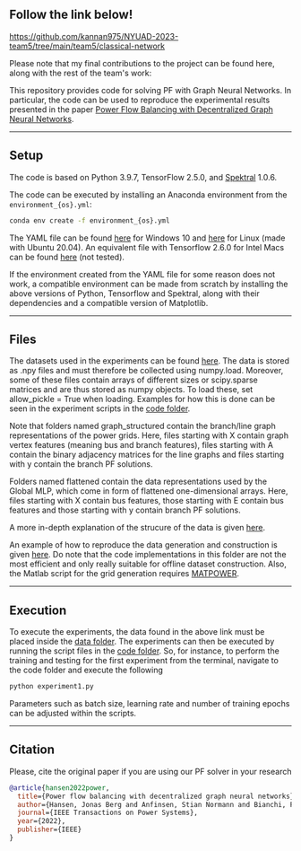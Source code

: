 ## Follow the link below!

https://github.com/kannan975/NYUAD-2023-team5/tree/main/team5/classical-network

Please note that my final contributions to the project can be found here, along with the rest of the team's work:

This repository provides code for solving PF with Graph Neural Networks. In particular, the code can be used to reproduce the experimental results presented in the paper [Power Flow Balancing with Decentralized Graph Neural Networks](https://arxiv.org/abs/2111.02169).

---
## Setup

The code is based on Python 3.9.7, TensorFlow 2.5.0, and [Spektral]() 1.0.6. 

The code can be executed by installing an Anaconda environment from the `environment_{os}.yml`:
```bash
conda env create -f environment_{os}.yml
``` 

The YAML file can be found [here](/environment_files/environment_win-64.yml) for Windows 10 and [here](/environment_files/environment_linux-64.yml) for Linux (made with Ubuntu 20.04). An equivalent file with Tensorflow 2.6.0 for Intel Macs can be found [here](/environment_files/environment_osx-64.yml) (not tested).

If the environment created from the YAML file for some reason does not work, a compatible environment can be made from scratch by installing the above versions of Python, Tensorflow and Spektral, along with their dependencies and a compatible version of Matplotlib.


---
## Files
The datasets used in the experiments can be found [here](https://mega.nz/folder/LShW3AJL#UuTVSz-VdDmncdOVXc4NNQ).
The data is stored as .npy files and must therefore be collected using numpy.load. Moreover, some of these files contain arrays of different sizes or scipy.sparse matrices and are thus stored as numpy objects. To load these, set allow_pickle = True when loading. Examples for how this is done can be seen in the experiment scripts in the [code folder](/code). 

Note that folders named graph_structured contain the branch/line graph representations of the power grids. Here, files starting with X contain graph vertex features (meaning bus and branch features), files starting with A contain the binary adjacency matrices for the line graphs and files starting with y contain the branch PF solutions.

Folders named flattened contain the data representations used by the Global MLP, which come in form of flattened one-dimensional arrays. Here, files starting with X contain bus features, those starting with E contain bus features and those starting with y contain branch PF solutions. 

A more in-depth explanation of the strucure of the data is given [here](/data/data_setup.md).

An example of how to reproduce the data generation and construction is given [here](/generate_data_example). Do note that the code implementations in this folder are not the most efficient and only really suitable for offline dataset construction. Also, the Matlab script for the grid generation requires [MATPOWER](https://matpower.org/). 

---
## Execution
To execute the experiments, the data found in the above link must be placed inside the [data folder](/data). The experiments can then be executed by running the script files in the [code folder](/code). So, for instance, to perform the training and testing for the first experiment from the terminal, navigate to the code folder and execute the following

```bash
python experiment1.py
```

Parameters such as batch size, learning rate and number of training epochs can be adjusted within the scripts.

---
## Citation

Please, cite the original paper if you are using our PF solver in your research

````bibtex   
@article{hansen2022power,
  title={Power flow balancing with decentralized graph neural networks},
  author={Hansen, Jonas Berg and Anfinsen, Stian Normann and Bianchi, Filippo Maria},
  journal={IEEE Transactions on Power Systems},
  year={2022},
  publisher={IEEE}
}
````
